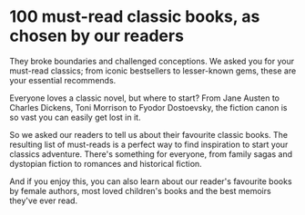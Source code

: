 # 100 must-read classic books, as chosen by our readers

They broke boundaries and challenged conceptions. We asked you for your must-read classics; from iconic bestsellers to lesser-known gems, these are your essential recommends.

Everyone loves a classic novel, but where to start? From Jane Austen to Charles Dickens, Toni Morrison to Fyodor Dostoevsky, the fiction canon is so vast you can easily get lost in it.

So we asked our readers to tell us about their favourite classic books. The resulting list of must-reads is a perfect way to find inspiration to start your classics adventure. There's something for everyone, from family sagas and dystopian fiction to romances and historical fiction.

And if you enjoy this, you can also learn about our reader's favourite books by female authors, most loved children's books and the best memoirs they've ever read.